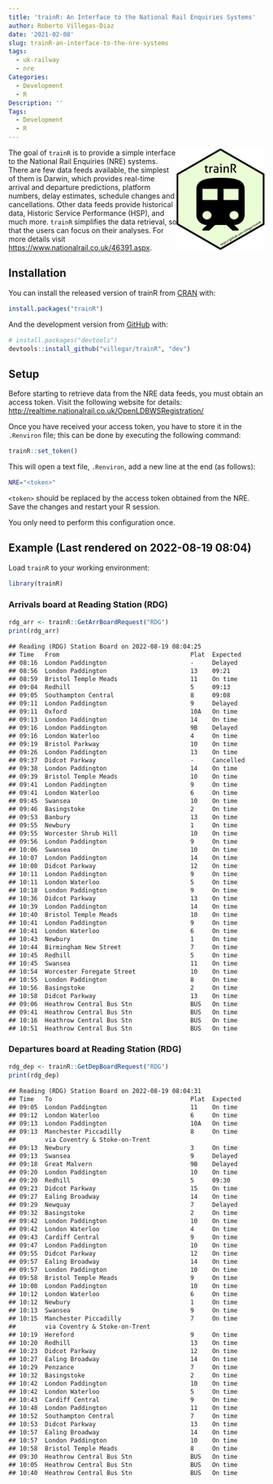 ```yaml
---
title: 'trainR: An Interface to the National Rail Enquiries Systems'
author: Roberto Villegas-Diaz
date: '2021-02-08'
slug: trainR-an-interface-to-the-nre-systems
tags:
  - uk-railway
  - nre
Categories:
  - Development
  - R
Description: ''
Tags:
  - Development
  - R
---
```


<img src="https://raw.githubusercontent.com/villegar/trainR/main/inst/images/logo.png" alt="logo" align="right" height=200px/>

The goal of `trainR` is to provide a simple interface to the 
National Rail Enquiries (NRE) systems. There are few data feeds 
available, the simplest of them is Darwin, which provides real-time 
arrival and departure predictions, platform numbers, delay estimates, 
schedule changes and cancellations. Other data feeds provide historical 
data, Historic Service Performance (HSP), and much more. `trainR` 
simplifies the data retrieval, so that the users can focus on their 
analyses. For more details visit 
https://www.nationalrail.co.uk/46391.aspx.

## Installation

You can install the released version of trainR from [CRAN](https://CRAN.R-project.org) with:

``` r
install.packages("trainR")
```

And the development version from [GitHub](https://github.com/) with:

``` r
# install.packages("devtools")
devtools::install_github("villegar/trainR", "dev")
```

## Setup
Before starting to retrieve data from the NRE data feeds, you must obtain an access token. 
Visit the following website for details: http://realtime.nationalrail.co.uk/OpenLDBWSRegistration/

Once you have received your access token, you have to store it in the `.Renviron` file; this can be 
done by executing the following command:


```r
trainR::set_token()
```

This will open a text file, `.Renviron`, add a new line at the end (as follows):

```bash
NRE="<token>"
```

`<token>` should be replaced by the access token obtained from the NRE. Save the changes and restart 
your R session.

You only need to perform this configuration once.

## Example (Last rendered on 2022-08-19 08:04)

Load `trainR` to your working environment:

```r
library(trainR)
```

### Arrivals board at Reading Station (RDG)


```r
rdg_arr <- trainR::GetArrBoardRequest("RDG")
print(rdg_arr)
```

```
## Reading (RDG) Station Board on 2022-08-19 08:04:25
## Time   From                                    Plat  Expected
## 08:16  London Paddington                       -     Delayed
## 08:56  London Paddington                       13    09:21
## 08:59  Bristol Temple Meads                    11    On time
## 09:04  Redhill                                 5     09:13
## 09:05  Southampton Central                     8     09:08
## 09:11  London Paddington                       9     Delayed
## 09:11  Oxford                                  10A   On time
## 09:13  London Paddington                       14    On time
## 09:16  London Paddington                       9B    Delayed
## 09:16  London Waterloo                         4     On time
## 09:19  Bristol Parkway                         10    On time
## 09:26  London Paddington                       13    On time
## 09:37  Didcot Parkway                          -     Cancelled
## 09:38  London Paddington                       14    On time
## 09:39  Bristol Temple Meads                    10    On time
## 09:41  London Paddington                       9     On time
## 09:41  London Waterloo                         6     On time
## 09:45  Swansea                                 10    On time
## 09:46  Basingstoke                             2     On time
## 09:53  Banbury                                 13    On time
## 09:55  Newbury                                 1     On time
## 09:55  Worcester Shrub Hill                    10    On time
## 09:56  London Paddington                       9     On time
## 10:06  Swansea                                 10    On time
## 10:07  London Paddington                       14    On time
## 10:08  Didcot Parkway                          12    On time
## 10:11  London Paddington                       9     On time
## 10:11  London Waterloo                         5     On time
## 10:18  London Paddington                       9     On time
## 10:36  Didcot Parkway                          13    On time
## 10:39  London Paddington                       14    On time
## 10:40  Bristol Temple Meads                    10    On time
## 10:41  London Paddington                       9     On time
## 10:41  London Waterloo                         6     On time
## 10:43  Newbury                                 1     On time
## 10:44  Birmingham New Street                   7     On time
## 10:45  Redhill                                 5     On time
## 10:45  Swansea                                 11    On time
## 10:54  Worcester Foregate Street               10    On time
## 10:55  London Paddington                       8     On time
## 10:56  Basingstoke                             2     On time
## 10:58  Didcot Parkway                          13    On time
## 09:06  Heathrow Central Bus Stn                BUS   On time
## 09:41  Heathrow Central Bus Stn                BUS   On time
## 10:16  Heathrow Central Bus Stn                BUS   On time
## 10:51  Heathrow Central Bus Stn                BUS   On time
```

### Departures board at Reading Station (RDG)


```r
rdg_dep <- trainR::GetDepBoardRequest("RDG")
print(rdg_dep)
```

```
## Reading (RDG) Station Board on 2022-08-19 08:04:31
## Time   To                                      Plat  Expected
## 09:05  London Paddington                       11    On time
## 09:12  London Waterloo                         6     On time
## 09:13  London Paddington                       10A   On time
## 09:13  Manchester Piccadilly                   8     On time
##        via Coventry & Stoke-on-Trent           
## 09:13  Newbury                                 3     On time
## 09:13  Swansea                                 9     Delayed
## 09:18  Great Malvern                           9B    Delayed
## 09:20  London Paddington                       10    On time
## 09:20  Redhill                                 5     09:30
## 09:23  Didcot Parkway                          15    On time
## 09:27  Ealing Broadway                         14    On time
## 09:29  Newquay                                 7     Delayed
## 09:32  Basingstoke                             2     On time
## 09:42  London Paddington                       10    On time
## 09:42  London Waterloo                         4     On time
## 09:43  Cardiff Central                         9     On time
## 09:47  London Paddington                       10    On time
## 09:55  Didcot Parkway                          12    On time
## 09:57  Ealing Broadway                         14    On time
## 09:57  London Paddington                       10    On time
## 09:58  Bristol Temple Meads                    9     On time
## 10:08  London Paddington                       10    On time
## 10:12  London Waterloo                         6     On time
## 10:12  Newbury                                 1     On time
## 10:13  Swansea                                 9     On time
## 10:15  Manchester Piccadilly                   7     On time
##        via Coventry & Stoke-on-Trent           
## 10:19  Hereford                                9     On time
## 10:20  Redhill                                 13    On time
## 10:23  Didcot Parkway                          12    On time
## 10:27  Ealing Broadway                         14    On time
## 10:29  Penzance                                7     On time
## 10:32  Basingstoke                             2     On time
## 10:42  London Paddington                       10    On time
## 10:42  London Waterloo                         5     On time
## 10:43  Cardiff Central                         9     On time
## 10:48  London Paddington                       11    On time
## 10:52  Southampton Central                     7     On time
## 10:53  Didcot Parkway                          13    On time
## 10:57  Ealing Broadway                         14    On time
## 10:57  London Paddington                       10    On time
## 10:58  Bristol Temple Meads                    8     On time
## 09:30  Heathrow Central Bus Stn                BUS   On time
## 10:05  Heathrow Central Bus Stn                BUS   On time
## 10:40  Heathrow Central Bus Stn                BUS   On time
```

